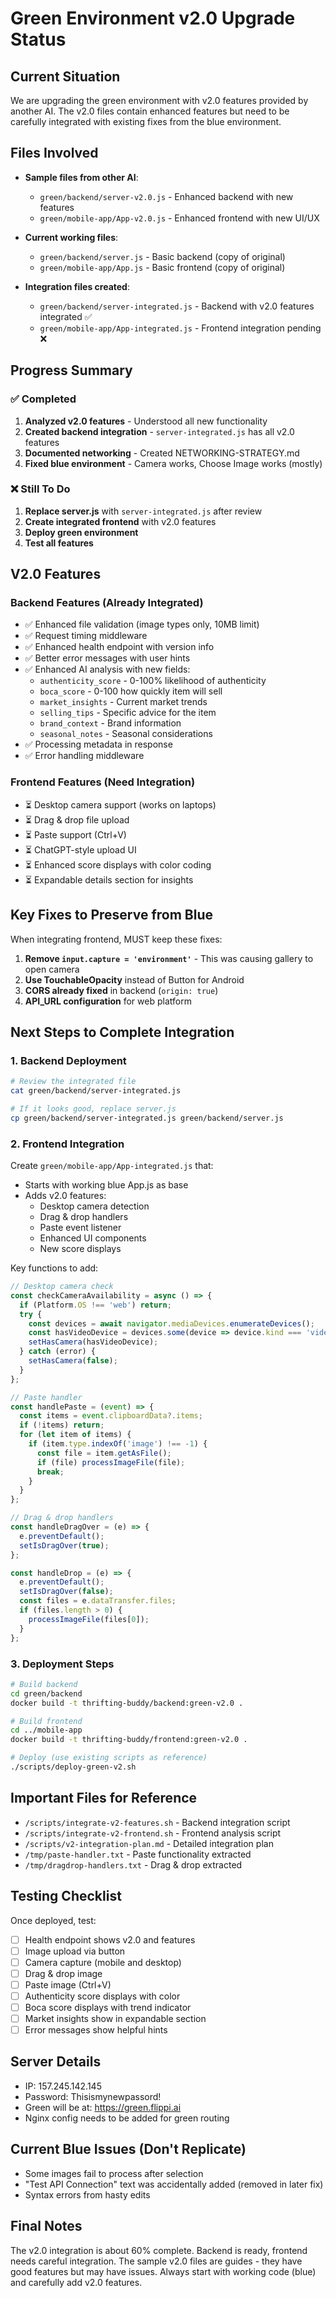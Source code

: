 # Green Environment v2.0 Upgrade Status

## Current Situation
We are upgrading the green environment with v2.0 features provided by another AI. The v2.0 files contain enhanced features but need to be carefully integrated with existing fixes from the blue environment.

## Files Involved
- **Sample files from other AI**:
  - `green/backend/server-v2.0.js` - Enhanced backend with new features
  - `green/mobile-app/App-v2.0.js` - Enhanced frontend with new UI/UX
  
- **Current working files**:
  - `green/backend/server.js` - Basic backend (copy of original)
  - `green/mobile-app/App.js` - Basic frontend (copy of original)

- **Integration files created**:
  - `green/backend/server-integrated.js` - Backend with v2.0 features integrated ✅
  - `green/mobile-app/App-integrated.js` - Frontend integration pending ❌

## Progress Summary

### ✅ Completed
1. **Analyzed v2.0 features** - Understood all new functionality
2. **Created backend integration** - `server-integrated.js` has all v2.0 features
3. **Documented networking** - Created NETWORKING-STRATEGY.md
4. **Fixed blue environment** - Camera works, Choose Image works (mostly)

### ❌ Still To Do
1. **Replace server.js** with `server-integrated.js` after review
2. **Create integrated frontend** with v2.0 features
3. **Deploy green environment**
4. **Test all features**

## V2.0 Features

### Backend Features (Already Integrated)
- ✅ Enhanced file validation (image types only, 10MB limit)
- ✅ Request timing middleware
- ✅ Enhanced health endpoint with version info
- ✅ Better error messages with user hints
- ✅ Enhanced AI analysis with new fields:
  - `authenticity_score` - 0-100% likelihood of authenticity
  - `boca_score` - 0-100 how quickly item will sell
  - `market_insights` - Current market trends
  - `selling_tips` - Specific advice for the item
  - `brand_context` - Brand information
  - `seasonal_notes` - Seasonal considerations
- ✅ Processing metadata in response
- ✅ Error handling middleware

### Frontend Features (Need Integration)
- ⏳ Desktop camera support (works on laptops)
- ⏳ Drag & drop file upload
- ⏳ Paste support (Ctrl+V)
- ⏳ ChatGPT-style upload UI
- ⏳ Enhanced score displays with color coding
- ⏳ Expandable details section for insights

## Key Fixes to Preserve from Blue

When integrating frontend, MUST keep these fixes:
1. **Remove `input.capture = 'environment'`** - This was causing gallery to open camera
2. **Use TouchableOpacity** instead of Button for Android
3. **CORS already fixed** in backend (`origin: true`)
4. **API_URL configuration** for web platform

## Next Steps to Complete Integration

### 1. Backend Deployment
```bash
# Review the integrated file
cat green/backend/server-integrated.js

# If it looks good, replace server.js
cp green/backend/server-integrated.js green/backend/server.js
```

### 2. Frontend Integration
Create `green/mobile-app/App-integrated.js` that:
- Starts with working blue App.js as base
- Adds v2.0 features:
  - Desktop camera detection
  - Drag & drop handlers
  - Paste event listener
  - Enhanced UI components
  - New score displays

Key functions to add:
```javascript
// Desktop camera check
const checkCameraAvailability = async () => {
  if (Platform.OS !== 'web') return;
  try {
    const devices = await navigator.mediaDevices.enumerateDevices();
    const hasVideoDevice = devices.some(device => device.kind === 'videoinput');
    setHasCamera(hasVideoDevice);
  } catch (error) {
    setHasCamera(false);
  }
};

// Paste handler
const handlePaste = (event) => {
  const items = event.clipboardData?.items;
  if (!items) return;
  for (let item of items) {
    if (item.type.indexOf('image') !== -1) {
      const file = item.getAsFile();
      if (file) processImageFile(file);
      break;
    }
  }
};

// Drag & drop handlers
const handleDragOver = (e) => {
  e.preventDefault();
  setIsDragOver(true);
};

const handleDrop = (e) => {
  e.preventDefault();
  setIsDragOver(false);
  const files = e.dataTransfer.files;
  if (files.length > 0) {
    processImageFile(files[0]);
  }
};
```

### 3. Deployment Steps
```bash
# Build backend
cd green/backend
docker build -t thrifting-buddy/backend:green-v2.0 .

# Build frontend  
cd ../mobile-app
docker build -t thrifting-buddy/frontend:green-v2.0 .

# Deploy (use existing scripts as reference)
./scripts/deploy-green-v2.sh
```

## Important Files for Reference

- `/scripts/integrate-v2-features.sh` - Backend integration script
- `/scripts/integrate-v2-frontend.sh` - Frontend analysis script
- `/scripts/v2-integration-plan.md` - Detailed integration plan
- `/tmp/paste-handler.txt` - Paste functionality extracted
- `/tmp/dragdrop-handlers.txt` - Drag & drop extracted

## Testing Checklist

Once deployed, test:
- [ ] Health endpoint shows v2.0 and features
- [ ] Image upload via button
- [ ] Camera capture (mobile and desktop)
- [ ] Drag & drop image
- [ ] Paste image (Ctrl+V)
- [ ] Authenticity score displays with color
- [ ] Boca score displays with trend indicator
- [ ] Market insights show in expandable section
- [ ] Error messages show helpful hints

## Server Details
- IP: 157.245.142.145
- Password: Thisismynewpassord!
- Green will be at: https://green.flippi.ai
- Nginx config needs to be added for green routing

## Current Blue Issues (Don't Replicate)
- Some images fail to process after selection
- "Test API Connection" text was accidentally added (removed in later fix)
- Syntax errors from hasty edits

## Final Notes
The v2.0 integration is about 60% complete. Backend is ready, frontend needs careful integration. The sample v2.0 files are guides - they have good features but may have issues. Always start with working code (blue) and carefully add v2.0 features.